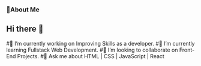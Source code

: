 ### 💫About Me
## Hi there 👋
#🔭 I’m currently working on Improving Skills as a developer.
#🌱 I’m currently learning Fullstack Web Development.
#👯 I’m looking to collaborate on Front-End Projects.
#💬 Ask me about HTML | CSS | JavaScript | React
<!--
**Huzaifa-Jawed/Huzaifa-Jawed** is a ✨ _special_ ✨ repository because its `README.md` (this file) appears on your GitHub profile.

Here are some ideas to get you started:

- 🔭 I’m currently working on Improving Skills as a developer.
- 🌱 I’m currently learning Fullstack Web Development.
- 👯 I’m looking to collaborate on Front-End Projects.
- 🤔 I’m looking for help with ...
- 💬 Ask me about HTML | CSS | JavaScript | React
- 📫 How to reach me: ...
- 😄 Pronouns: ...
- ⚡ Fun fact: ...
-->
